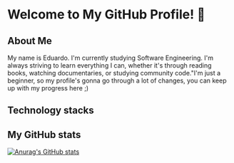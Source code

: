 # Welcome to My GitHub Profile! 👋

## About Me
My name is Eduardo. I'm currently studying Software Engineering. I'm always striving to learn everything I can, whether it's through reading books, watching documentaries, or studying community code."I'm just a beginner, so my profile's gonna go through a lot of changes, you can keep up with my progress here ;)

## Technology stacks


## My GitHub stats

[![Anurag's GitHub stats](https://github-readme-stats.vercel.app/api?username=edvxdev)](https://github.com/anuraghazra/github-readme-stats)
